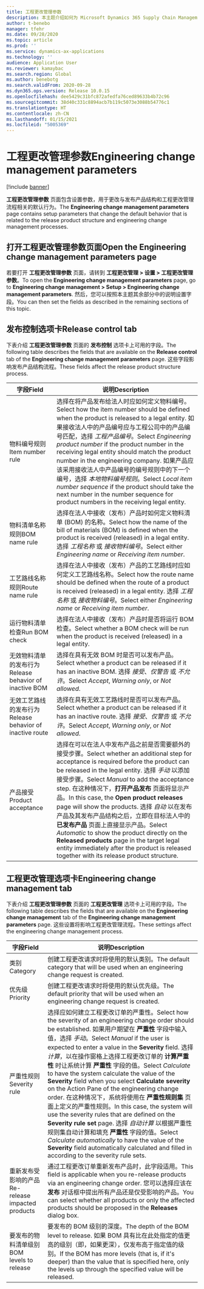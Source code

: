```yaml
---
title: 工程更改管理参数
description: 本主题介绍如何为 Microsoft Dynamics 365 Supply Chain Management 配置工程更改管理功能。
author: t-benebo
manager: tfehr
ms.date: 09/28/2020
ms.topic: article
ms.prod: ''
ms.service: dynamics-ax-applications
ms.technology: ''
audience: Application User
ms.reviewer: kamaybac
ms.search.region: Global
ms.author: benebotg
ms.search.validFrom: 2020-09-28
ms.dyn365.ops.version: Release 10.0.15
ms.openlocfilehash: dee5429c31bfc872afedfa76ced89633b4b72c96
ms.sourcegitcommit: 38d40c331c8894acb7b119c5073e3088b54776c1
ms.translationtype: HT
ms.contentlocale: zh-CN
ms.lasthandoff: 01/15/2021
ms.locfileid: "5005369"
---
```

# <a name="engineering-change-management-parameters"></a><span data-ttu-id="4c48d-103">工程更改管理参数</span><span class="sxs-lookup"><span data-stu-id="4c48d-103">Engineering change management parameters</span></span>

[!include [banner](../includes/banner.md)]

<span data-ttu-id="4c48d-104">**工程更改管理参数** 页面包含设置参数，用于更改与发布产品结构和工程更改管理流程相关的默认行为。</span><span class="sxs-lookup"><span data-stu-id="4c48d-104">The **Engineering change management parameters** page contains setup parameters that change the default behavior that is related to the release product structure and engineering change management processes.</span></span>

## <a name="open-the-engineering-change-management-parameters-page"></a><span data-ttu-id="4c48d-105">打开工程更改管理参数页面</span><span class="sxs-lookup"><span data-stu-id="4c48d-105">Open the Engineering change management parameters page</span></span>

<span data-ttu-id="4c48d-106">若要打开 **工程更改管理参数** 页面，请转到 **工程更改管理 \> 设置 \> 工程更改管理参数**。</span><span class="sxs-lookup"><span data-stu-id="4c48d-106">To open the **Engineering change management parameters** page, go to **Engineering change management \> Setup \> Engineering change management parameters**.</span></span> <span data-ttu-id="4c48d-107">然后，您可以按照本主题其余部分中的说明设置字段。</span><span class="sxs-lookup"><span data-stu-id="4c48d-107">You can then set the fields as described in the remaining sections of this topic.</span></span>

## <a name="release-control-tab"></a><span data-ttu-id="4c48d-108">发布控制选项卡</span><span class="sxs-lookup"><span data-stu-id="4c48d-108">Release control tab</span></span>

<span data-ttu-id="4c48d-109">下表介绍 **工程更改管理参数** 页面的 **发布控制** 选项卡上可用的字段。</span><span class="sxs-lookup"><span data-stu-id="4c48d-109">The following table describes the fields that are available on the **Release control** tab of the **Engineering change management parameters** page.</span></span> <span data-ttu-id="4c48d-110">这些字段影响发布产品结构流程。</span><span class="sxs-lookup"><span data-stu-id="4c48d-110">These fields affect the release product structure process.</span></span>

| <span data-ttu-id="4c48d-111">字段</span><span class="sxs-lookup"><span data-stu-id="4c48d-111">Field</span></span> | <span data-ttu-id="4c48d-112">说明</span><span class="sxs-lookup"><span data-stu-id="4c48d-112">Description</span></span> |
|---|---|
| <span data-ttu-id="4c48d-113">物料编号规则</span><span class="sxs-lookup"><span data-stu-id="4c48d-113">Item number rule</span></span> | <span data-ttu-id="4c48d-114">选择在将产品发布给法人时应如何定义物料编号。</span><span class="sxs-lookup"><span data-stu-id="4c48d-114">Select how the item number should be defined when the product is released to a legal entity.</span></span> <span data-ttu-id="4c48d-115">如果接收法人中的产品编号应与工程公司中的产品编号匹配，选择 *工程产品编号*。</span><span class="sxs-lookup"><span data-stu-id="4c48d-115">Select *Engineering product number* if the product number in the receiving legal entity should match the product number in the engineering company.</span></span> <span data-ttu-id="4c48d-116">如果产品应该采用接收法人中产品编号的编号规则中的下一个编号，选择 *本地物料编号规则*。</span><span class="sxs-lookup"><span data-stu-id="4c48d-116">Select *Local item number sequence* if the product should take the next number in the number sequence for product numbers in the receiving legal entity.</span></span> |
| <span data-ttu-id="4c48d-117">物料清单名称规则</span><span class="sxs-lookup"><span data-stu-id="4c48d-117">BOM name rule</span></span> | <span data-ttu-id="4c48d-118">选择在法人中接收（发布）产品时如何定义物料清单 (BOM) 的名称。</span><span class="sxs-lookup"><span data-stu-id="4c48d-118">Select how the name of the bill of materials (BOM) is defined when the product is received (released) in a legal entity.</span></span> <span data-ttu-id="4c48d-119">选择 *工程名称* 或 *接收物料编号*。</span><span class="sxs-lookup"><span data-stu-id="4c48d-119">Select either *Engineering name* or *Receiving item number*.</span></span> |
| <span data-ttu-id="4c48d-120">工艺路线名称规则</span><span class="sxs-lookup"><span data-stu-id="4c48d-120">Route name rule</span></span> | <span data-ttu-id="4c48d-121">选择在法人中接收（发布）产品的工艺路线时应如何定义工艺路线名称。</span><span class="sxs-lookup"><span data-stu-id="4c48d-121">Select how the route name should be defined when the route of a product is received (released) in a legal entity.</span></span> <span data-ttu-id="4c48d-122">选择 *工程名称* 或 *接收物料编号*。</span><span class="sxs-lookup"><span data-stu-id="4c48d-122">Select either *Engineering name* or *Receiving item number*.</span></span> |
| <span data-ttu-id="4c48d-123">运行物料清单检查</span><span class="sxs-lookup"><span data-stu-id="4c48d-123">Run BOM check</span></span> | <span data-ttu-id="4c48d-124">选择在法人中接收（发布）产品时是否将运行 BOM 检查。</span><span class="sxs-lookup"><span data-stu-id="4c48d-124">Select whether a BOM check will be run when the product is received (released) in a legal entity.</span></span> |
| <span data-ttu-id="4c48d-125">无效物料清单的发布行为</span><span class="sxs-lookup"><span data-stu-id="4c48d-125">Release behavior of inactive BOM</span></span> | <span data-ttu-id="4c48d-126">选择在具有无效 BOM 时是否可以发布产品。</span><span class="sxs-lookup"><span data-stu-id="4c48d-126">Select whether a product can be released if it has an inactive BOM.</span></span> <span data-ttu-id="4c48d-127">选择 *接受*、*仅警告* 或 *不允许*。</span><span class="sxs-lookup"><span data-stu-id="4c48d-127">Select *Accept*, *Warning only*, or *Not allowed*.</span></span> |
| <span data-ttu-id="4c48d-128">无效工艺路线的发布行为</span><span class="sxs-lookup"><span data-stu-id="4c48d-128">Release behavior of inactive route</span></span> | <span data-ttu-id="4c48d-129">选择在具有无效工艺路线时是否可以发布产品。</span><span class="sxs-lookup"><span data-stu-id="4c48d-129">Select whether a product can be released if it has an inactive route.</span></span> <span data-ttu-id="4c48d-130">选择 *接受*、*仅警告* 或 *不允许*。</span><span class="sxs-lookup"><span data-stu-id="4c48d-130">Select *Accept*, *Warning only*, or *Not allowed*.</span></span>|
| <span data-ttu-id="4c48d-131">产品接受</span><span class="sxs-lookup"><span data-stu-id="4c48d-131">Product acceptance</span></span> | <span data-ttu-id="4c48d-132">选择在可以在法人中发布产品之前是否需要额外的接受步骤。</span><span class="sxs-lookup"><span data-stu-id="4c48d-132">Select whether an additional step for acceptance is required before the product can be released in the legal entity.</span></span> <span data-ttu-id="4c48d-133">选择 *手动* 以添加接受步骤。</span><span class="sxs-lookup"><span data-stu-id="4c48d-133">Select *Manual* to add the acceptance step.</span></span> <span data-ttu-id="4c48d-134">在这种情况下，**打开产品发布** 页面将显示产品。</span><span class="sxs-lookup"><span data-stu-id="4c48d-134">In this case, the **Open product releases** page will show the products.</span></span> <span data-ttu-id="4c48d-135">选择 *自动* 以在发布产品及其发布产品结构之后，立即在目标法人中的 **已发布产品** 页面上直接显示产品。</span><span class="sxs-lookup"><span data-stu-id="4c48d-135">Select *Automatic* to show the product directly on the **Released products** page in the target legal entity immediately after the product is released together with its release product structure.</span></span> |

## <a name="engineering-change-management-tab"></a><span data-ttu-id="4c48d-136">工程更改管理选项卡</span><span class="sxs-lookup"><span data-stu-id="4c48d-136">Engineering change management tab</span></span>

<span data-ttu-id="4c48d-137">下表介绍 **工程更改管理参数** 页面的 **工程更改管理** 选项卡上可用的字段。</span><span class="sxs-lookup"><span data-stu-id="4c48d-137">The following table describes the fields that are available on the **Engineering change management** tab of the **Engineering change management parameters** page.</span></span> <span data-ttu-id="4c48d-138">这些设置将影响工程更改管理流程。</span><span class="sxs-lookup"><span data-stu-id="4c48d-138">These settings affect the engineering change management process.</span></span>

| <span data-ttu-id="4c48d-139">字段</span><span class="sxs-lookup"><span data-stu-id="4c48d-139">Field</span></span> | <span data-ttu-id="4c48d-140">说明</span><span class="sxs-lookup"><span data-stu-id="4c48d-140">Description</span></span> |
|---|---|
| <span data-ttu-id="4c48d-141">类别</span><span class="sxs-lookup"><span data-stu-id="4c48d-141">Category</span></span> | <span data-ttu-id="4c48d-142">创建工程更改请求时将使用的默认类别。</span><span class="sxs-lookup"><span data-stu-id="4c48d-142">The default category that will be used when an engineering change request is created.</span></span> |
| <span data-ttu-id="4c48d-143">优先级</span><span class="sxs-lookup"><span data-stu-id="4c48d-143">Priority</span></span> | <span data-ttu-id="4c48d-144">创建工程更改请求时将使用的默认优先级。</span><span class="sxs-lookup"><span data-stu-id="4c48d-144">The default priority that will be used when an engineering change request is created.</span></span> |
| <span data-ttu-id="4c48d-145">严重性规则</span><span class="sxs-lookup"><span data-stu-id="4c48d-145">Severity rule</span></span> | <span data-ttu-id="4c48d-146">选择应如何建立工程更改订单的严重性。</span><span class="sxs-lookup"><span data-stu-id="4c48d-146">Select how the severity of an engineering change order should be established.</span></span> <span data-ttu-id="4c48d-147">如果用户期望在 **严重性** 字段中输入值，选择 *手动*。</span><span class="sxs-lookup"><span data-stu-id="4c48d-147">Select *Manual* if the user is expected to enter a value in the **Severity** field.</span></span> <span data-ttu-id="4c48d-148">选择 *计算*，以在操作窗格上选择工程更改订单的 **计算严重性** 时让系统计算 **严重性** 字段的值。</span><span class="sxs-lookup"><span data-stu-id="4c48d-148">Select *Calculate* to have the system calculate the value of the **Severity** field when you select **Calculate severity** on the Action Pane of the engineering change order.</span></span> <span data-ttu-id="4c48d-149">在这种情况下，系统将使用在 **严重性规则集** 页面上定义的严重性规则。</span><span class="sxs-lookup"><span data-stu-id="4c48d-149">In this case, the system will use the severity rules that are defined on the **Severity rule set** page.</span></span> <span data-ttu-id="4c48d-150">选择 *自动计算* 以根据严重性规则集自动计算和填充 **严重性** 字段的值。</span><span class="sxs-lookup"><span data-stu-id="4c48d-150">Select *Calculate automatically* to have the value of the **Severity** field automatically calculated and filled in according to the severity rule sets.</span></span> |
| <span data-ttu-id="4c48d-151">重新发布受影响的产品</span><span class="sxs-lookup"><span data-stu-id="4c48d-151">Re-release impacted products</span></span> | <span data-ttu-id="4c48d-152">通过工程更改订单重新发布产品时，此字段适用。</span><span class="sxs-lookup"><span data-stu-id="4c48d-152">This field is applicable when you re-release products via an engineering change order.</span></span> <span data-ttu-id="4c48d-153">您可以选择应该在 **发布** 对话框中提出所有产品还是仅受影响的产品。</span><span class="sxs-lookup"><span data-stu-id="4c48d-153">You can select whether all products or only the affected products should be proposed in the **Releases** dialog box.</span></span> |
| <span data-ttu-id="4c48d-154">要发布的物料清单级别</span><span class="sxs-lookup"><span data-stu-id="4c48d-154">BOM levels to release</span></span> | <span data-ttu-id="4c48d-155">要发布的 BOM 级别的深度。</span><span class="sxs-lookup"><span data-stu-id="4c48d-155">The depth of the BOM level to release.</span></span> <span data-ttu-id="4c48d-156">如果 BOM 具有比在此处指定的值更高的级别（即，如果更深），仅发布高于指定值的级别。</span><span class="sxs-lookup"><span data-stu-id="4c48d-156">If the BOM has more levels (that is, if it's deeper) than the value that is specified here, only the levels up through the specified value will be released.</span></span> |
